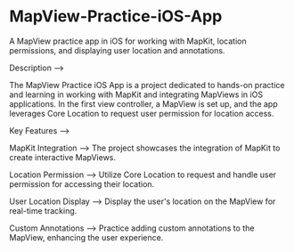 # MapView-Practice-iOS-App
A MapView practice app in iOS for working with MapKit, location permissions, and displaying user location and annotations.

Description -->

The MapView Practice iOS App is a project dedicated to hands-on practice and learning in working with MapKit and integrating MapViews in iOS applications. In the first view controller, a MapView is set up, and the app leverages Core Location to request user permission for location access. 


Key Features -->

MapKit Integration -->  The project showcases the integration of MapKit to create interactive MapViews.

Location Permission -->  Utilize Core Location to request and handle user permission for accessing their location.

User Location Display -->  Display the user's location on the MapView for real-time tracking.

Custom Annotations -->  Practice adding custom annotations to the MapView, enhancing the user experience.



